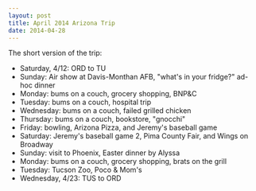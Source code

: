 ```yaml
---
layout: post
title: April 2014 Arizona Trip
date: 2014-04-28
---
```


The short version of the trip:

- Saturday, 4/12: ORD to TU
- Sunday: Air show at Davis-Monthan AFB, "what's in your fridge?" ad-hoc dinner
- Monday: bums on a couch, grocery shopping, BNP&C
- Tuesday: bums on a couch, hospital trip
- Wednesday: bums on a couch, failed grilled chicken
- Thursday: bums on a couch, bookstore, "gnocchi"
- Friday: bowling, Arizona Pizza, and Jeremy's baseball game
- Saturday: Jeremy's baseball game 2, Pima County Fair, and Wings on Broadway
- Sunday: visit to Phoenix, Easter dinner by Alyssa
- Monday: bums on a couch, grocery shopping, brats on the grill
- Tuesday: Tucson Zoo, Poco & Mom's
- Wednesday, 4/23: TUS to ORD